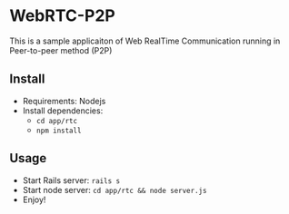 WebRTC-P2P
===
This is a sample applicaiton of Web RealTime Communication running in Peer-to-peer method (P2P)

Install
---
- Requirements: Nodejs
- Install dependencies:
  - ```cd app/rtc```
  - ```npm install```

Usage
---
- Start Rails server: ```rails s```
- Start node server: ```cd app/rtc && node server.js```
- Enjoy!
